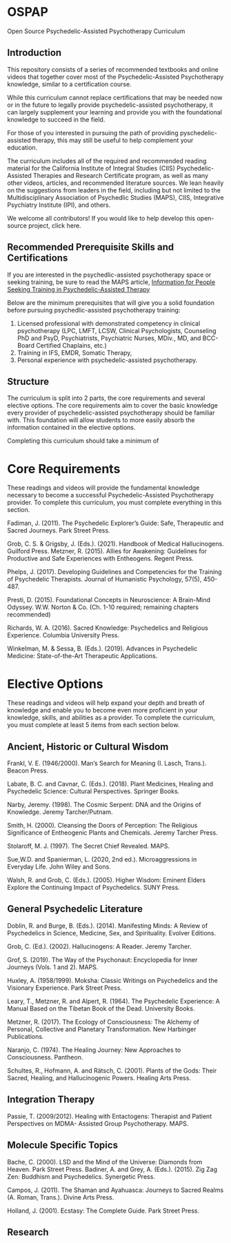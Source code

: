 # OSPAP
Open Source Psychedelic-Assisted Psychotherapy Curriculum

## Introduction
This repository consists of a series of recommended textbooks and online videos that together cover most of the Psychedelic-Assisted Psychotherapy knowledge, similar to a certification course.

While this curriculum cannot replace certifications that may be needed now or in the future to legally provide psychedelic-assisted psychotherapy, it can largely supplement your learning and provide you with the foundational knowledge to succeed in the field.

For those of you interested in pursuing the path of providing pyschedelic-assisted therapy, this may still be useful to help complement your education.

The curriculum includes all of the required and recommended reading material for the California Institute of Integral Studies (CIIS) Psychedelic-Assisted Therapies and Research Certificate program, as well as many other videos, articles, and recommended literature sources. We lean heavily on the suggestions from leaders in the field, including but not limited to the Multidisciplinary Association of Psychedlic Studies (MAPS), CIIS, Integrative Psychiatry Institute (IPI), and others.

We welcome all contributors! If you would like to help develop this open-source project, click here.

## Recommended Prerequisite Skills and Certifications
If you are interested in the psychedlic-assisted psychotherapy space or seeking training, be sure to read the MAPS article, [Information for People Seeking Training in Psychedelic-Assisted Therapy](https://maps.org/2021/10/29/information-for-people-seeking-training-in-psychedelic-assisted-therapy/)

Below are the minimum prerequisites that will give you a solid foundation before pursuing psychedlic-assisted psychotherapy training:
1. Licensed professional with demonstrated competency in clinical psychotherapy (LPC, LMFT, LCSW, Clinical Psychologists, Counseling PhD and PsyD, Psychiatrists, Psychiatric Nurses, MDiv., MD, and BCC-Board Certified Chaplains, etc.)
2. Training in IFS, EMDR, Somatic Therapy, 
3. Personal experience with psychedelic-assisted psychotherapy.

## Structure
The curriculum is split into 2 parts, the core requirements and several elective options. The core requirements aim to cover the basic knowledge every provider of psychedelic-assisted psychotherapy should be familiar with. This foundation will allow students to more easily absorb the information contained in the elective options. 

Completing this curriculum should take a minimum of 

# Core Requirements
These readings and videos will provide the fundamental knowledge necessary to become a successful Psychedelic-Assisted Psychotherapy provider. To complete this curriculum, you must complete everything in this section.

Fadiman, J. (2011). The Psychedelic Explorer’s Guide: Safe, Therapeutic and Sacred Journeys. Park Street Press.

Grob, C. S. & Grigsby, J. (Eds.). (2021). Handbook of Medical Hallucinogens. Guilford Press. Metzner, R. (2015). Allies for Awakening: Guidelines for Productive and Safe Experiences with
Entheogens. Regent Press.

Phelps, J. (2017). Developing Guidelines and Competencies for the Training of Psychedelic
Therapists. Journal of Humanistic Psychology, 57(5), 450-487.

Presti, D. (2015). Foundational Concepts in Neuroscience: A Brain-Mind Odyssey. W.W. Norton
& Co. (Ch. 1-10 required; remaining chapters recommended)

Richards, W. A. (2016). Sacred Knowledge: Psychedelics and Religious Experience. Columbia University Press.

Winkelman, M. & Sessa, B. (Eds.). (2019). Advances in Psychedelic Medicine: State-of-the-Art Therapeutic Applications. 

# Elective Options
These readings and videos will help expand your depth and breath of knowledge and enable you to become even more proficient in your knowledge, skills, and abilities as a provider. To complete the curriculum, you must complete at least 5 items from each section below.

## Ancient, Historic or Cultural Wisdom

Frankl, V. E. (1946/2000). Man’s Search for Meaning (I. Lasch, Trans.). Beacon Press.

Labate, B. C. and Cavnar, C. (Eds.). (2018). Plant Medicines, Healing and Psychedelic Science:
Cultural Perspectives. Springer Books.

Narby, Jeremy. (1998). The Cosmic Serpent: DNA and the Origins of Knowledge. Jeremy Tarcher/Putnam.

Smith, H. (2000). Cleansing the Doors of Perception: The Religious Significance of Entheogenic
Plants and Chemicals. Jeremy Tarcher Press.

Stolaroff, M. J. (1997). The Secret Chief Revealed. MAPS.

Sue,W.D. and Spanierman, L. (2020, 2nd ed.). Microaggressions in Everyday Life. John Wiley and Sons.

Walsh, R. and Grob, C. (Eds.). (2005). Higher Wisdom: Eminent Elders Explore the Continuing Impact of Psychedelics. SUNY Press.

## General Psychedelic Literature

Doblin, R. and Burge, B. (Eds.). (2014). Manifesting Minds: A Review of Psychedelics in Science, Medicine, Sex, and Spirituality. Evolver Editions.

Grob, C. (Ed.). (2002). Hallucinogens: A Reader. Jeremy Tarcher.

Grof, S. (2019). The Way of the Psychonaut: Encyclopedia for Inner Journeys (Vols. 1 and 2). MAPS.

Huxley, A. (1958/1999). Moksha: Classic Writings on Psychedelics and the Visionary Experience.
Park Street Press.

Leary, T., Metzner, R. and Alpert, R. (1964). The Psychedelic Experience: A Manual Based on the
Tibetan Book of the Dead. University Books.

Metzner, R. (2017). The Ecology of Consciousness: The Alchemy of Personal, Collective and
Planetary Transformation. New Harbinger Publications.

Naranjo, C. (1974). The Healing Journey: New Approaches to Consciousness. Pantheon.

Schultes, R., Hofmann, A. and Rätsch, C. (2001). Plants of the Gods: Their Sacred, Healing, and
Hallucinogenic Powers. Healing Arts Press.

## Integration Therapy 

Passie, T. (2009/2012). Healing with Entactogens: Therapist and Patient Perspectives on MDMA-
Assisted Group Psychotherapy. MAPS.

## Molecule Specific Topics

Bache, C. (2000). LSD and the Mind of the Universe: Diamonds from Heaven. Park Street Press. Badiner, A. and Grey, A. (Eds.). (2015). Zig Zag Zen: Buddhism and Psychedelics. Synergetic
Press.

Campos, J. (2011). The Shaman and Ayahuasca: Journeys to Sacred Realms (A. Roman, Trans.). Divine Arts Press.

Holland, J. (2001). Ecstasy: The Complete Guide. Park Street Press.

## Research 

